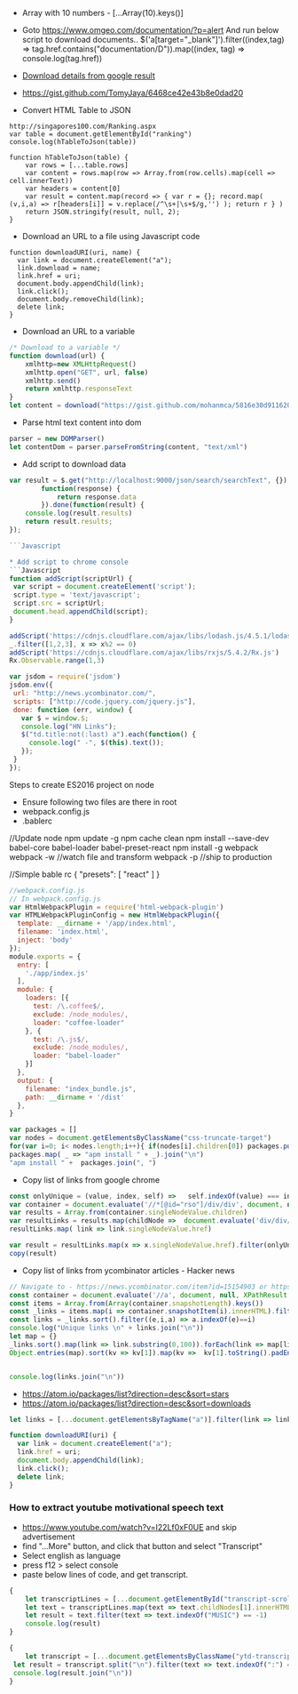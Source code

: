 * Array with 10 numbers - [...Array(10).keys()]
* Goto https://www.omgeo.com/documentation/?p=alert And run below script to download documents..
$('a[target="_blank"]').filter((index,tag) => tag.href.contains("documentation/D")).map((index, tag) => console.log(tag.href))

* [Download details from google result](https://github.com/mohanmca/MohanLearningGround/blob/master/src/main/js/google/tools/rip_google_results.js)

* https://gist.github.com/TomyJaya/6468ce42e43b8e0dad20


* Convert HTML Table to JSON
```
http://singapores100.com/Ranking.aspx
var table = document.getElementById("ranking")
console.log(hTableToJson(table))

function hTableToJson(table) {
	var rows = [...table.rows]
	var content = rows.map(row => Array.from(row.cells).map(cell => cell.innerText))
	var headers = content[0]
	var result = content.map(record => { var r = {}; record.map( (v,i,a) => r[headers[i]] = v.replace(/^\s+|\s+$/g,'') ); return r } )
	return JSON.stringify(result, null, 2);
}

```

* Download an URL to a file using Javascript code
```
function downloadURI(uri, name) {
  var link = document.createElement("a");
  link.download = name;
  link.href = uri;
  document.body.appendChild(link);
  link.click();
  document.body.removeChild(link);
  delete link;
}
```
* Download an URL to a variable
```Javascript
/* Download to a variable */
function download(url) {
	xmlhttp=new XMLHttpRequest()
	xmlhttp.open("GET", url, false)
	xmlhttp.send()
	return xmlhttp.responseText
}
let content = download("https://gist.github.com/mohanmca/5816e30d911620c983302b13d7a187b4")
```

* Parse html text content into dom
```Javascript
parser = new DOMParser()
let contentDom = parser.parseFromString(content, "text/xml")
```
* Add script to download data
```Javascript
var result = $.get("http://localhost:9000/json/search/searchText", {}).done(
		function(response) {
			return response.data
		}).done(function(result) {
	console.log(result.results)
	return result.results;
});

```Javascript

* Add script to chrome console
```Javascript
function addScript(scriptUrl) {
 var script = document.createElement('script');
 script.type = 'text/javascript';
 script.src = scriptUrl;
 document.head.appendChild(script);
}
```

```Javascript
addScript('https://cdnjs.cloudflare.com/ajax/libs/lodash.js/4.5.1/lodash.js')
_.filter([1,2,3], x => x%2 == 0)
addScript('https://cdnjs.cloudflare.com/ajax/libs/rxjs/5.4.2/Rx.js')
Rx.Observable.range(1,3)
```

```Javascript
var jsdom = require('jsdom')
jsdom.env({
 url: "http://news.ycombinator.com/",
 scripts: ["http://code.jquery.com/jquery.js"],
 done: function (err, window) {
   var $ = window.$;
   console.log("HN Links");
   $("td.title:not(:last) a").each(function() {
     console.log(" -", $(this).text());
   });
 }
});
```

Steps to create ES2016 project on node

* Ensure following two files are there in root
* webpack.config.js
* .bablerc

//Update node
npm update -g
npm cache clean
npm install --save-dev babel-core babel-loader babel-preset-react
npm install -g webpack
webpack -w //watch file and transform
webpack -p //ship to production

//Simple bable rc
{
  "presets": [
    "react"
  ]
}

```Javascript
//webpack.config.js
// In webpack.config.js
var HtmlWebpackPlugin = require('html-webpack-plugin')
var HTMLWebpackPluginConfig = new HtmlWebpackPlugin({
  template: __dirname + '/app/index.html',
  filename: 'index.html',
  inject: 'body'
});
module.exports = {
  entry: [
    './app/index.js'
  ],
  module: {
    loaders: [{
      test: /\.coffee$/,
      exclude: /node_modules/,
      loader: "coffee-loader"
    }, {
      test: /\.js$/,
      exclude: /node_modules/,
      loader: "babel-loader"
    }]
  },
  output: {
    filename: "index_bundle.js",
    path: __dirname + '/dist'
  },
}
```
 
```Javascript
var packages = []
var nodes = document.getElementsByClassName("css-truncate-target")
for(var i=0; i< nodes.length;i++){ if(nodes[i].children[0]) packages.push(nodes[i].children[0].text) }
packages.map( _ => "apm install " + _).join("\n")
"apm install " +  packages.join(", ")
```


* Copy list of links from google chrome

```Javascript
const onlyUnique = (value, index, self) =>   self.indexOf(value) === index
var container = document.evaluate('//*[@id="rso"]/div/div', document, null, XPathResult.FIRST_ORDERED_NODE_TYPE, null)
var results = Array.from(container.singleNodeValue.children)
var resultLinks = results.map(childNode =>  document.evaluate('div/div/h3/a', childNode, null, XPathResult.FIRST_ORDERED_NODE_TYPE, null))
resultLinks.map( link => link.singleNodeValue.href)

var result = resultLinks.map(x => x.singleNodeValue.href).filter(onlyUnique).join("\r\n")
copy(result)
```


* Copy list of links from ycombinator articles - Hacker news
```Javascript
// Navigate to - https://news.ycombinator.com/item?id=15154903 or https://news.ycombinator.com/item?id=16745042
const container = document.evaluate('//a', document, null, XPathResult.ORDERED_NODE_SNAPSHOT_TYPE , null)
const items = Array.from(Array(container.snapshotLength).keys())
const _links = items.map(i => container.snapshotItem(i).innerHTML).filter(text => text.indexOf("http")!=-1)
const links = _links.sort().filter((e,i,a) => a.indexOf(e)==i)
console.log("Unique links \n" + links.join("\n"))
let map = {}
_links.sort().map(link => link.substring(0,100)).forEach(link => map[link] = (map[link] || 0) + 1)
Object.entries(map).sort(kv => kv[1]).map(kv =>  kv[1].toString().padEnd(4) + kv[0]).join("\n")


console.log(links.join("\n"))
```

* https://atom.io/packages/list?direction=desc&sort=stars
* https://atom.io/packages/list?direction=desc&sort=downloads

```Javascript
let links = [...document.getElementsByTagName("a")].filter(link => link.href.endsWith("pdf")).map(link => link.href)

function downloadURI(uri) {
  var link = document.createElement("a");
  link.href = uri;
  document.body.appendChild(link);
  link.click();
  delete link;
}
```

### How to extract youtube motivational speech text

* https://www.youtube.com/watch?v=I22Lf0xF0UE and skip advertisement
*  find "...More" button, and click that button and select "Transcript"
*  Select english as language
*  press f12 > select console
*  paste below lines of code, and get transcript.


```Javascript
{
    let transcriptLines = [...document.getElementById("transcript-scrollbox").childNodes]
    let text = transcriptLines.map(text => text.childNodes[1].innerHTML) 
    let result = text.filter(text => text.indexOf("MUSIC") == -1) 
    console.log(result)
}
```


```Javascript
{
    let transcript = [...document.getElementsByClassName("ytd-transcript-renderer")].filter(element => element.id == "body")[0].innerText
 let result = transcript.split("\n").filter(text => text.indexOf(":") == -1).filter(text => text.toLocaleLowerCase().indexOf("music") == -1)
 console.log(result.join("\n"))
}
```